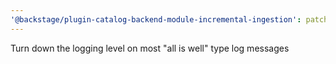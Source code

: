 ```yaml
---
'@backstage/plugin-catalog-backend-module-incremental-ingestion': patch
---
```


Turn down the logging level on most "all is well" type log messages
